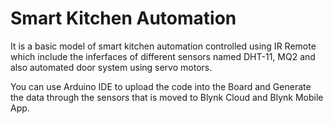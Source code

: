 # Smart Kitchen Automation

It is a basic model of smart kitchen automation controlled using IR Remote which include the inferfaces of different sensors named DHT-11, MQ2 and also automated door system using servo motors.

You can use Arduino IDE to upload the code into the Board and Generate the data through the sensors that is moved to Blynk Cloud and Blynk Mobile App.
